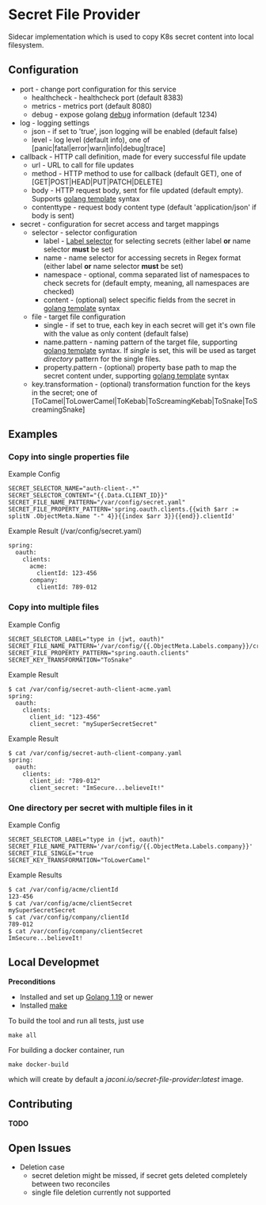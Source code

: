 # Secret File Provider

Sidecar implementation which is used to copy K8s secret content into local filesystem.

## Configuration

* port - change port configuration for this service
  * healthcheck - healthcheck port (default 8383)
  * metrics - metrics port (default 8080)
  * debug - expose golang [debug](https://pkg.go.dev/net/http/pprof) information (default 1234)
* log - logging settings
  * json - if set to 'true', json logging will be enabled (default false)
  * level - log level (default info), one of [panic|fatal|error|warn|info|debug|trace]
* callback - HTTP call definition, made for every successful file update
  * url - URL to call for file updates
  * method - HTTP method to use for callback (default GET), one of [GET|POST|HEAD|PUT|PATCH|DELETE]
  * body - HTTP request body, sent for file updated (default empty). Supports [golang template](https://pkg.go.dev/text/template) syntax
  * contenttype - request body content type (default 'application/json' if body is sent)
* secret - configuration for secret access and target mappings
  * selector - selector configuration
    * label - [Label selector](https://kubernetes.io/docs/concepts/overview/working-with-objects/labels/) for selecting secrets (either label **or** name selector **must** be set)
    * name - name selector for accessing secrets in Regex format (either label **or** name selector **must** be set)
    * namespace - optional, comma separated list of namespaces to check secrets for (default empty, meaning, all namespaces are checked)
    * content - (optional) select specific fields from the secret in [golang template](https://pkg.go.dev/text/template) syntax
  * file - target file configuration
    * single - if set to true, each key in each secret will get it's own file with the value as only content (default false)
    * name.pattern - naming pattern of the target file, supporting [golang template](https://pkg.go.dev/text/template) syntax. If *single* is set, this will be used as target *directory* pattern for the single files.
    * property.pattern - (optional) property base path to map the secret content under, supporting [golang template](https://pkg.go.dev/text/template) syntax
  * key.transformation - (optional) transformation function for the keys in the secret; one of [ToCamel|ToLowerCamel|ToKebab|ToScreamingKebab|ToSnake|ToScreamingSnake]

## Examples

### Copy into single properties file

Example Config
```
SECRET_SELECTOR_NAME="auth-client-.*"
SECRET_SELECTOR_CONTENT="{{.Data.CLIENT_ID}}"
SECRET_FILE_NAME_PATTERN="/var/config/secret.yaml"
SECRET_FILE_PROPERTY_PATTERN='spring.oauth.clients.{{with $arr := splitN .ObjectMeta.Name "-" 4}}{{index $arr 3}}{{end}}.clientId'
```

Example Result (/var/config/secret.yaml)
```
spring:
  oauth:
    clients:
      acme:
        clientId: 123-456
      company:
        clientId: 789-012
```

### Copy into multiple files

Example Config
```
SECRET_SELECTOR_LABEL="type in (jwt, oauth)"
SECRET_FILE_NAME_PATTERN='/var/config/{{.ObjectMeta.Labels.company}}/credentials.yaml'
SECRET_FILE_PROPERTY_PATTERN="spring.oauth.clients"
SECRET_KEY_TRANSFORMATION="ToSnake"
```

Example Result
``` 
$ cat /var/config/secret-auth-client-acme.yaml
spring:
  oauth:
    clients:
      client_id: "123-456"
      client_secret: "mySuperSecretSecret"
``` 
Example Result
``` 
$ cat /var/config/secret-auth-client-company.yaml
spring:
  oauth:
    clients:
      client_id: "789-012"
      client_secret: "ImSecure...believeIt!"
``` 

### One directory per secret with multiple files in it

Example Config
```
SECRET_SELECTOR_LABEL="type in (jwt, oauth)"
SECRET_FILE_NAME_PATTERN='/var/config/{{.ObjectMeta.Labels.company}}'
SECRET_FILE_SINGLE="true
SECRET_KEY_TRANSFORMATION="ToLowerCamel"
```

Example Results
``` 
$ cat /var/config/acme/clientId
123-456
$ cat /var/config/acme/clientSecret
mySuperSecretSecret
$ cat /var/config/company/clientId
789-012
$ cat /var/config/company/clientSecret
ImSecure...believeIt!
``` 

## Local Developmet

**Preconditions**
* Installed and set up [Golang 1.19](https://go.dev/doc/install) or newer
* Installed [make](https://www.tutorialspoint.com/unix_commands/make.htm)

To build the tool and run all tests, just use 
```
make all
```

For building a docker container, run
```
make docker-build
``` 
which will create by default a *jaconi.io/secret-file-provider:latest* image.

## Contributing

**TODO** 

## Open Issues

* Deletion case 
  * secret deletion might be missed, if secret gets deleted completely between two reconciles
  * single file deletion currently not supported